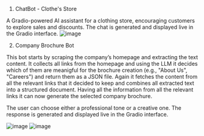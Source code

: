 1. ChatBot - Clothe's Store

A Gradio-powered AI assistant for a clothing store, encouraging customers to explore sales and discounts.
The chat is generated and displayed live in the Gradio interface.
![image](https://github.com/user-attachments/assets/7630c6a4-be52-47c0-bae6-85db6134be21)


2. Company Brochure Bot
   
This bot starts by scraping the company’s homepage and extracting the text content.
It collects all links from the homepage and using the LLM it decides which of them are meanigful for the brochure creation (e.g., "About Us", "Careers") and return them as a JSON file.
Again it fetches the content from all the relevant links that it decided to keep and combines all extracted text into a structured document.
Having all the information from all the relevant links it can now generate the selected company brochure.

The user can choose either a professional tone or a creative one.
The response is generated and displayed live in the Gradio interface.

![image](https://github.com/user-attachments/assets/21d03450-3f3e-46ae-86bf-b9ff45d26ffe)
![image](https://github.com/user-attachments/assets/b97362db-1e04-4b8b-b1ac-022c0acab11b)
